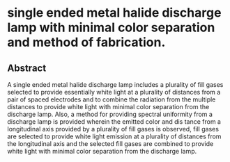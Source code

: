 # single ended metal halide discharge lamp with minimal color separation and method of fabrication.

## Abstract
A single ended metal halide discharge lamp includes a plurality of fill gases selected to provide essentially white light at a plurality of distances from a pair of spaced electrodes and to combine the radiation from the multiple distances to provide white light with minimal color separation from the discharge lamp. Also, a method for providing spectral uniformity from a discharge lamp is provided wherein the emitted color and dis tance from a longitudinal axis provided by a plurality of fill gases is observed, fill gases are selected to provide white light emission at a plurality of distances from the longitudinal axis and the selected fill gases are combined to provide white light with minimal color separation from the discharge lamp.